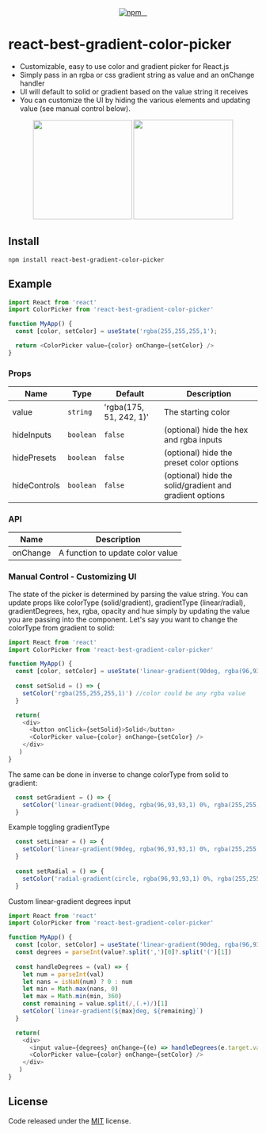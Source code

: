<div align="center">
  <a href="https://www.npmjs.com/package/react-best-gradient-color-picker">
    <img alt="npm" src="https://badgen.net/npm/v/react-best-gradient-color-picker?color=2c139f" />
  </a>
  <a href="https://www.npmjs.com/package/react-best-gradient-color-picker">
    <img alt="" src="https://badgen.net/npm/dt/react-best-gradient-color-picker?color=2c139f" />
  </a>
  <a href="https://bundlephobia.com/result?p=react-best-gradient-color-picker">
    <img alt="" src="https://badgen.net/bundlephobia/min/react-best-gradient-color-picker?color=2c139f" />
  </a>
   <a href="https://github.com/hxf31891/react-gradient-color-picker/blob/main/LICENSE">
    <img alt="" src="https://badgen.net/github/license/react-gradient-color-picker/react-gradient-color-picker?color=2c139f" />
  </a>
</div>

# react-best-gradient-color-picker
- Customizable, easy to use color and gradient picker for React.js
- Simply pass in an rgba or css gradient string as value and an onChange handler 
- UI will default to solid or gradient based on the value string it receives 
- You can customize the UI by hiding the various elements and updating value (see manual control below).

<div align="center">
  <img alt="" src="https://i.ibb.co/J553FGJ/demo.png" width="200px"/>
  <img alt="" src="https://i.ibb.co/ZdzKxCw/demo2.png" width="201px"/>
</div>

## Install
`npm install react-best-gradient-color-picker`

## Example 
```js
import React from 'react'
import ColorPicker from 'react-best-gradient-color-picker'

function MyApp() {
  const [color, setColor] = useState('rgba(255,255,255,1');

  return <ColorPicker value={color} onChange={setColor} />
}
```

### Props

| Name             | Type         | Default                 | Description                                                      |
| ---------------- | ------------ | ----------------------- | ---------------------------------------------------------------- |
| value            | `string`     | 'rgba(175, 51, 242, 1)' | The starting color                                               |
| hideInputs       | `boolean`    | `false`                 | (optional) hide the hex and rgba inputs                          |
| hidePresets      | `boolean`    | `false`                 | (optional) hide the preset color options                         |
| hideControls     | `boolean`    | `false`                 | (optional) hide the solid/gradient and gradient options          |

### API

| Name             | Description                                                      |
| ---------------- | ---------------------------------------------------------------- |
| onChange         | A function to update color value                                 |

### Manual Control - Customizing UI

The state of the picker is determined by parsing the value string. You can update props like colorType (solid/gradient), gradientType (linear/radial), gradientDegrees, hex, rgba, opacity and hue simply by updating the value you are passing into the component. Let's say you want to change the colorType from gradient to solid: 

```js
import React from 'react'
import ColorPicker from 'react-best-gradient-color-picker'

function MyApp() {
  const [color, setColor] = useState('linear-gradient(90deg, rgba(96,93,93,1) 0%, rgba(255,255,255,1) 100%)');
  
  const setSolid = () => {
    setColor('rgba(255,255,255,1)') //color could be any rgba value
  }

  return(
    <div>
      <button onClick={setSolid}>Solid</button>
      <ColorPicker value={color} onChange={setColor} />
    </div>
   )
}
```
The same can be done in inverse to change colorType from solid to gradient:

```js  
  const setGradient = () => {
    setColor('linear-gradient(90deg, rgba(96,93,93,1) 0%, rgba(255,255,255,1) 100%)')
  }
```

Example toggling gradientType 

```js  
  const setLinear = () => {
    setColor('linear-gradient(90deg, rgba(96,93,93,1) 0%, rgba(255,255,255,1) 100%)')
  }
  
  const setRadial = () => {
    setColor('radial-gradient(circle, rgba(96,93,93,1) 0%, rgba(255,255,255,1) 100%)')
  }
```

Custom linear-gradient degrees input 

```js
import React from 'react'
import ColorPicker from 'react-best-gradient-color-picker'

function MyApp() {
  const [color, setColor] = useState('linear-gradient(90deg, rgba(96,93,93,1) 0%, rgba(255,255,255,1) 100%)');
  const degrees = parseInt(value?.split(',')[0]?.split('(')[1])
  
  const handleDegrees = (val) => {
    let num = parseInt(val)
    let nans = isNaN(num) ? 0 : num
    let min = Math.max(nans, 0)
    let max = Math.min(min, 360)
    const remaining = value.split(/,(.+)/)[1]
    setColor(`linear-gradient(${max}deg, ${remaining}`)
  }

  return(
    <div>
      <input value={degrees} onChange={(e) => handleDegrees(e.target.value)} />
      <ColorPicker value={color} onChange={setColor} />
    </div>
   )
}
```


## License

Code released under the [MIT](https://github.com/hxf31891/react-best-gradient-color-picker/blob/main/LICENSE) license.
